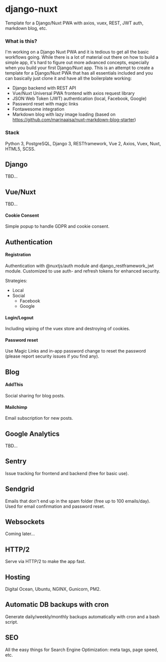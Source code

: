 # django-nuxt
Template for a Django/Nuxt PWA with axios, vuex, REST, JWT auth, markdown blog, etc.

### What is this?
I'm working on a Django Nuxt PWA and it is tedious to get all the basic workflows going. While there is a lot of material out there on how to build a simple app, it's hard to figure out more advanced concepts, especially when you build your first Django/Nuxt app. This is an attempt to create a template for a Django/Nuxt PWA that has all essentials included and you can basically just clone it and have all the boilerplate working:

- Django backend with REST API
- Vue/Nuxt Universal PWA frontend with axios request library
- JSON Web Token (JWT) authentication (local, Facebook, Google)
- Password reset with magic links
- Fontawesome integration
- Markdown blog with lazy image loading (based on https://github.com/marinaaisa/nuxt-markdown-blog-starter)

### Stack 
Python 3, PostgreSQL, Django 3, RESTframework, Vue 2, Axios, Vuex, Nuxt, HTML5, SCSS.

## Django

TBD...

## Vue/Nuxt

TBD...

#### Cookie Consent

Simple popup to handle GDPR and cookie consent.

## Authentication

#### Registration

Authentication with @nuxtjs/auth module and django_restframework_jwt module. Customized to use auth- and refresh tokens for enhanced security.

Strategies:

- Local
- Social
  - Facebook
  - Google

#### Login/Logout

Including wiping of the vuex store and destroying of cookies.

#### Password reset

Use Magic Links and in-app password change to reset the password (please report security issues if you find any).

## Blog 

#### AddThis

Social sharing for blog posts.

#### Mailchimp

Email subscription for new posts.

## Google Analytics

TBD...

## Sentry

Issue tracking for frontend and backend (free for basic use).

## Sendgrid

Emails that don't end up in the spam folder (free up to 100 emails/day). Used for email confirmation and password reset.

## Websockets

Coming later...

## HTTP/2

Serve via HTTP/2 to make the app fast.

## Hosting

Digital Ocean, Ubuntu, NGINX, Gunicorn, PM2.

## Automatic DB backups with cron

Generate daily/weekly/monthly backups automatically with cron and a bash script.

## SEO

All the easy things for Search Engine Optimization: meta tags, page speed, etc.
